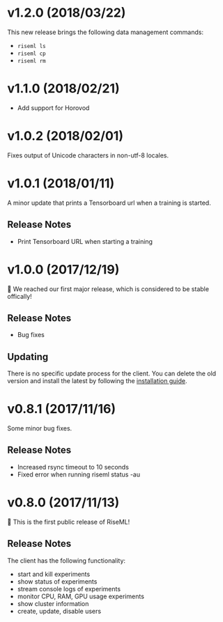 # v1.2.0 (2018/03/22)
This new release brings the following data management commands:
- `riseml ls`
- `riseml cp`
- `riseml rm`

# v1.1.0 (2018/02/21)
- Add support for Horovod

# v1.0.2 (2018/02/01)
Fixes output of Unicode characters in non-utf-8 locales.

# v1.0.1 (2018/01/11)
A minor update that prints a Tensorboard url when a training is started.

## Release Notes
- Print Tensorboard URL when starting a training


# v1.0.0 (2017/12/19)
🎉 We reached our first major release, which is considered to be stable offically!

## Release Notes
- Bug fixes

## Updating
There is no specific update process for the client. You can delete the old version and install the latest by following the [installation guide](install.md).


# v0.8.1 (2017/11/16)
Some minor bug fixes.

## Release Notes
- Increased rsync timeout to 10 seconds
- Fixed error when running riseml status -au


# v0.8.0 (2017/11/13)

🎉 This is the first public release of RiseML!

## Release Notes
The client has the following functionality:
- start and kill experiments
- show status of experiments
- stream console logs of experiments
- monitor CPU, RAM, GPU usage experiments
- show cluster information
- create, update, disable users
